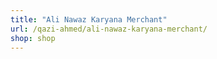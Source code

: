 ```yaml
---
title: "Ali Nawaz Karyana Merchant"
url: /qazi-ahmed/ali-nawaz-karyana-merchant/
shop: shop
---
```

